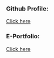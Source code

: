 ### Github Profile:
[Click here](https://github.com/gweezini)

### E-Portfolio:
[Click here](https://tisgweezinieportfolio.netlify.app/)
